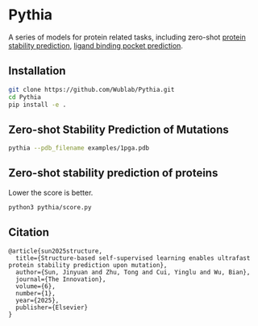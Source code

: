 # Pythia
A series of models for protein related tasks, including zero-shot [protein stability prediction](pythia/), [ligand binding pocket prediction](pythia-pocket/).

## Installation

```bash
git clone https://github.com/Wublab/Pythia.git
cd Pythia
pip install -e .
```

## Zero-shot Stability Prediction of Mutations

```bash
pythia --pdb_filename examples/1pga.pdb 
```

## Zero-shot stability prediction of proteins
Lower the score is better.
```bash
python3 pythia/score.py
```

## Citation
```text
@article{sun2025structure,
  title={Structure-based self-supervised learning enables ultrafast protein stability prediction upon mutation},
  author={Sun, Jinyuan and Zhu, Tong and Cui, Yinglu and Wu, Bian},
  journal={The Innovation},
  volume={6},
  number={1},
  year={2025},
  publisher={Elsevier}
}
```